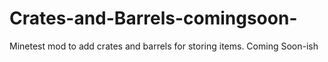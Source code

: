 # Crates-and-Barrels-comingsoon-
Minetest mod to add crates and barrels for storing items. Coming Soon-ish
